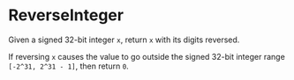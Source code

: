 # ReverseInteger

Given a signed 32-bit integer `x`, return `x` with its digits reversed. 

If reversing `x` causes the value to go outside the signed 32-bit integer range `[-2^31, 2^31 - 1]`, then return `0`.
